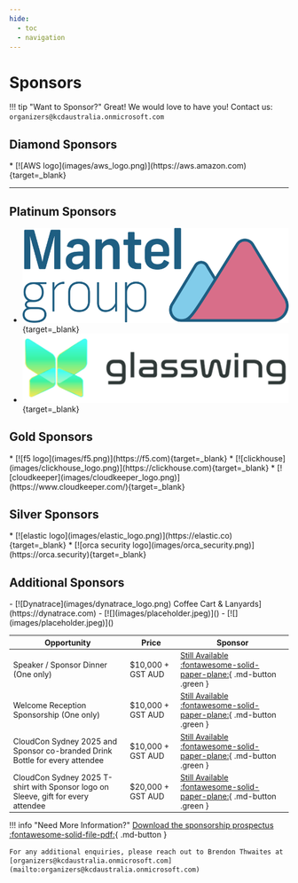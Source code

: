 ```yaml
---
hide:
  - toc
  - navigation
---
```


# Sponsors

!!! tip "Want to Sponsor?"
    Great! We would love to have you! Contact us: `organizers@kcdaustralia.onmicrosoft.com`

<!--
* [![grafana logo](images/grafana.png)](https://grafana.com){target=_blank}
* [![f5 logo](images/f5.png)](https://f5.com){target=_blank}
* [![mantel group logo](images/mantelgroup.png)](https://mantelgroup.com.au){target=_blank}
* ![Sponsor CloudCon 2025](images/placeholder.jpeg) Sponsorship opportunities are still available...
-->
## Diamond Sponsors

<div class="grid cards" markdown>
* [![AWS logo](images/aws_logo.png)](https://aws.amazon.com){target=_blank}
<!-- * ![Sponsor CloudCon 2025](images/placeholder.jpeg) Sponsorship opportunities are still available... -->
</div>

<hr />

## Platinum Sponsors

<div class="grid cards" markdown>

* [![mantel group logo](images/mantelgroup.png)](https://mantelgroup.com.au){target=_blank}
* [![glasswing logo](images/glasswing_logo.png)](https://www.glasswing.cloud){target=_blank}
<!-- * ![Sponsor CloudCon 2025](images/placeholder.jpeg) Sponsorship opportunities are still available... -->

</div>

## Gold Sponsors

<div class="grid cards" markdown>
* [![f5 logo](images/f5.png)](https://f5.com){target=_blank}
* [![clickhouse](images/clickhouse_logo.png)](https://clickhouse.com){target=_blank}
* [![cloudkeeper](images/cloudkeeper_logo.png)] (https://www.cloudkeeper.com/){target=_blank}
<!-- * ![Sponsor CloudCon 2025](images/placeholder.jpeg) Sponsorship opportunities are still available...
* ![Sponsor CloudCon 2025](images/placeholder.jpeg) Sponsorship opportunities are still available...-->
</div>

## Silver Sponsors

<div class="grid cards" markdown>
* [![elastic logo](images/elastic_logo.png)](https://elastic.co){target=_blank}
* [![orca security logo](images/orca_security.png)](https://orca.security){target=_blank}
<!--
* ![Sponsor CloudCon 2025](images/placeholder.jpeg) Sponsorship opportunities are still available...
* ![Sponsor CloudCon 2025](images/placeholder.jpeg) Sponsorship opportunities are still available...
* ![Sponsor CloudCon 2025](images/placeholder.jpeg) Sponsorship opportunities are still available...
* ![Sponsor CloudCon 2025](images/placeholder.jpeg) Sponsorship opportunities are still available...
* ![Sponsor CloudCon 2025](images/placeholder.jpeg) Sponsorship opportunities are still available...
-->
</div>

<!--
## Startup Sponsors

<div class="grid cards" markdown>
* ![Sponsor CloudCon 2025](images/placeholder.jpeg) Sponsorship opportunities are still available...
* ![Sponsor CloudCon 2025](images/placeholder.jpeg) Sponsorship opportunities are still available...
* ![Sponsor CloudCon 2025](images/placeholder.jpeg) Sponsorship opportunities are still available...
* ![Sponsor CloudCon 2025](images/placeholder.jpeg) Sponsorship opportunities are still available...
</div>
-->

## Additional Sponsors

<div class="grid cards" markdown>
- [![Dynatrace](images/dynatrace_logo.png) Coffee Cart & Lanyards](https://dynatrace.com)
- [![](images/placeholder.jpeg)]()
- [![](images/placeholder.jpeg)]()
</div>

| Opportunity | Price | Sponsor |
|-------------|-------|---------|
| Speaker / Sponsor Dinner (One only)  | $10,000 + GST AUD | [Still Available :fontawesome-solid-paper-plane:](mailto:organizers@kcdaustralia.onmicrosoft.com){ .md-button .green } |
| Welcome Reception Sponsorship (One only) | $10,000 + GST AUD | [Still Available :fontawesome-solid-paper-plane:](mailto:organizers@kcdaustralia.onmicrosoft.com){ .md-button .green } |
| CloudCon Sydney 2025 and Sponsor co-branded Drink Bottle for every attendee | $10,000 + GST AUD | [Still Available :fontawesome-solid-paper-plane:](mailto:organizers@kcdaustralia.onmicrosoft.com){ .md-button .green } |
| CloudCon Sydney 2025 T-shirt with Sponsor logo on Sleeve, gift for every attendee | $20,000 + GST AUD | [Still Available :fontawesome-solid-paper-plane:](mailto:organizers@kcdaustralia.onmicrosoft.com){ .md-button .green } |

!!! info "Need More Information?"
    [Download the sponsorship prospectus :fontawesome-solid-file-pdf:](files/CloudCon_Sydney_2025_sponsor_prospectus.pdf){ .md-button }

    For any additional enquiries, please reach out to Brendon Thwaites at [organizers@kcdaustralia.onmicrosoft.com](mailto:organizers@kcdaustralia.onmicrosoft.com)